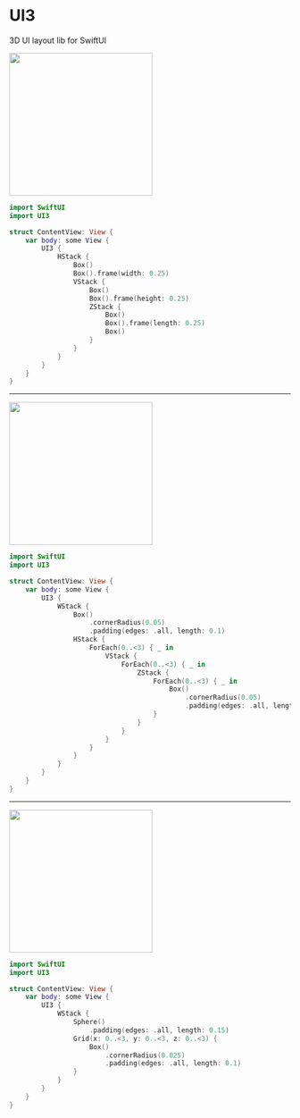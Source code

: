 # UI3

3D UI layout lib for SwiftUI

<img src="https://github.com/hexagons/UI3/blob/master/Images/ui3_stacks_frame.png?raw=true" height="256"/>

~~~~swift
import SwiftUI
import UI3

struct ContentView: View {
    var body: some View {
        UI3 {
            HStack {
                Box()
                Box().frame(width: 0.25)
                VStack {
                    Box()
                    Box().frame(height: 0.25)
                    ZStack {
                        Box()
                        Box().frame(length: 0.25)
                        Box()
                    }
                }
            }
        }
    }
}
~~~~

------

<img src="https://github.com/hexagons/UI3/blob/master/Images/ui3_stacks_wstack.png?raw=true" height="256"/>

~~~~swift
import SwiftUI
import UI3

struct ContentView: View {
    var body: some View {
        UI3 {
            WStack {
                Box()
                    .cornerRadius(0.05)
                    .padding(edges: .all, length: 0.1)
                HStack {
                    ForEach(0..<3) { _ in
                        VStack {
                            ForEach(0..<3) { _ in
                                ZStack {
                                    ForEach(0..<3) { _ in
                                        Box()
                                            .cornerRadius(0.05)
                                            .padding(edges: .all, length: 0.05)
                                    }
                                }
                            }
                        }
                    }
                }
            }
        }
    }
}
~~~~

------

<img src="https://github.com/hexagons/UI3/blob/master/Images/ui3_stacks_sphere.jpg?raw=true" height="256"/>

~~~~swift
import SwiftUI
import UI3

struct ContentView: View {
    var body: some View {
        UI3 {
            WStack {
                Sphere()
                    .padding(edges: .all, length: 0.15)
                Grid(x: 0..<3, y: 0..<3, z: 0..<3) {
                    Box()
                        .cornerRadius(0.025)
                        .padding(edges: .all, length: 0.1)
                }
            }
        }
    }
}
~~~~

